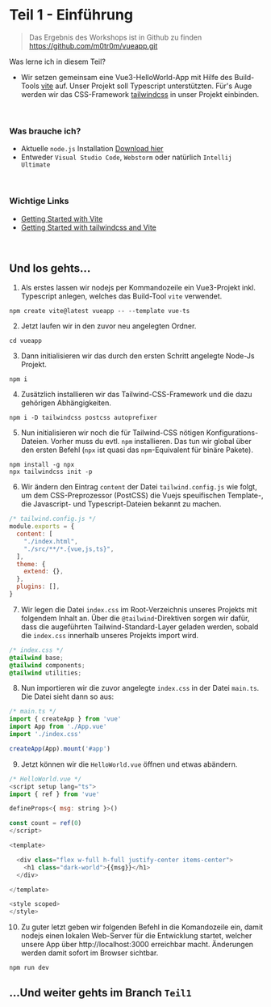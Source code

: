 # Teil 1 - Einführung 
> Das Ergebnis des Workshops ist in Github zu finden https://github.com/m0tr0m/vueapp.git

Was lerne ich in diesem Teil? 
* Wir setzen gemeinsam eine Vue3-HelloWorld-App mit Hilfe des Build-Tools [vite](https://vitejs.dev/) auf. Unser Projekt soll Typescript unterstützten. Für's Auge werden wir das CSS-Framework [tailwindcss](https://tailwindcss.com/) in unser Projekt einbinden. 

<br/>

### Was brauche ich?
* Aktuelle `node.js` Installation [Download hier](https://nodejs.org/en/download/)
* Entweder `Visual Studio Code`, `Webstorm` oder natürlich `Intellij Ultimate`

<br/>

### Wichtige Links
* [Getting Started with Vite](https://vitejs.dev/guide/)
* [Getting Started with tailwindcss and Vite](https://tailwindcss.com/docs/guides/vite)

<br/>

## Und los gehts...
1. Als erstes lassen wir nodejs per Kommandozeile ein Vue3-Projekt inkl. Typescript anlegen, welches das Build-Tool `vite` verwendet.
```
npm create vite@latest vueapp -- --template vue-ts
```

2. Jetzt laufen wir in den zuvor neu angelegten Ordner.
```
cd vueapp
```

3. Dann initialisieren wir das durch den ersten Schritt angelegte Node-Js Projekt.
```
npm i
```

4. Zusätzlich installieren wir das Tailwind-CSS-Framework und die dazu gehörigen Abhängigkeiten.
```
npm i -D tailwindcss postcss autoprefixer
```

5. Nun initialisieren wir noch die für Tailwind-CSS nötigen Konfigurations-Dateien. Vorher muss du evtl. `npm` installieren. Das tun wir global über den ersten Befehl (`npx` ist quasi das `npm`-Equivalent für binäre Pakete).
```
npm install -g npx
npx tailwindcss init -p
```

6. Wir ändern den Eintrag `content` der Datei `tailwind.config.js` wie folgt, um dem CSS-Preprozessor (PostCSS) die Vuejs speuifischen Template-, die Javascript- und Typescript-Dateien bekannt zu machen.
```javascript
/* tailwind.config.js */
module.exports = {
  content: [
    "./index.html",
    "./src/**/*.{vue,js,ts}",
  ],
  theme: {
    extend: {},
  },
  plugins: [],
}
```

7. Wir legen die Datei `index.css` im Root-Verzeichnis unseres Projekts mit folgendem Inhalt an. Über die `@tailwind`-Direktiven sorgen wir dafür, dass die augeführten Tailwind-Standard-Layer geladen werden, sobald die `index.css` innerhalb unseres Projekts import wird.
```css
/* index.css */
@tailwind base;
@tailwind components;
@tailwind utilities;
``` 

8. Nun importieren wir die zuvor angelegte `index.css` in der Datei `main.ts`. Die Datei sieht dann so aus:
```typescript
/* main.ts */
import { createApp } from 'vue'
import App from './App.vue'
import './index.css'

createApp(App).mount('#app')
```

9. Jetzt können wir die `HelloWorld.vue` öffnen und etwas abändern.
```javascript
/* HelloWorld.vue */
<script setup lang="ts">
import { ref } from 'vue'

defineProps<{ msg: string }>()

const count = ref(0)
</script>

<template>

  <div class="flex w-full h-full justify-center items-center">
    <h1 class="dark-world">{{msg}}</h1>
  </div>

</template>

<style scoped>
</style>
```

10. Zu guter letzt geben wir folgenden Befehl in die Komandozeile ein, damit nodejs einen lokalen Web-Server für die Entwicklung startet, welcher unsere App über http://localhost:3000 erreichbar macht. Änderungen werden damit sofort im Browser sichtbar.
```
npm run dev
```

## ...Und weiter gehts im Branch `Teil1`
